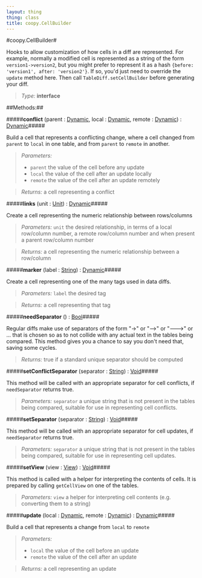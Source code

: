 ```yaml
---
layout: thing
thing: class
title: coopy.CellBuilder
---
```

#coopy.CellBuilder#


Hooks to allow customization of how cells in a diff are represented.
For example, normally a modified cell is represented as a string
of the form `version1->version2`, but you might prefer to represent
it as a hash `{before: 'version1', after: 'version2'}`.  If so,
you'd just need to override the `update` method here.  Then call
`TableDiff.setCellBuilder` before generating your diff.




> *Type:* **interface**




##Methods:##


#####**conflict** (parent : <a href="../Dynamic.html" class="type">Dynamic</a>, local : <a href="../Dynamic.html" class="type">Dynamic</a>, remote : <a href="../Dynamic.html" class="type">Dynamic</a>) : <a href="../Dynamic.html" class="type">Dynamic</a>#####


Build a cell that represents a conflicting change, where a
cell changed from `parent` to `local` in one table, and
from `parent` to `remote` in another.




> *Parameters:*
>
>   * `parent` the value of the cell before any update
>   * `local` the value of the cell after an update locally
>   * `remote` the value of the cell after an update remotely

> *Returns:*  a cell representing a conflict








#####**links** (unit : <a href="../coopy/Unit.html" class="type">Unit</a>) : <a href="../Dynamic.html" class="type">Dynamic</a>#####


Create a cell representing the numeric relationship between rows/columns




> *Parameters:*  `unit` the desired relationship, in terms of a local row/column number, a remote row/column number and when present a parent row/column number


> *Returns:*  a cell representing the numeric relationship between a row/column








#####**marker** (label : <a href="../String.html" class="type">String</a>) : <a href="../Dynamic.html" class="type">Dynamic</a>#####


Create a cell representing one of the many tags used in 
data diffs.




> *Parameters:*  `label` the desired tag


> *Returns:*  a cell representing that tag








#####**needSeparator** () : <a href="../Bool.html" class="type">Bool</a>#####


Regular diffs make use of separators of the form "->" or "-->"
or "--->" or ... that is chosen so as to not collide with any
actual text in the tables being compared.  This method gives
you a chance to say you don't need that, saving some cycles.





> *Returns:*  true if a standard unique separator should be computed








#####**setConflictSeparator** (separator : <a href="../String.html" class="type">String</a>) : <a href="../Void.html" class="type">Void</a>#####


This method will be called with an appropriate separator
for cell conflicts, if `needSeparator` returns true.




> *Parameters:*  `separator` a unique string that is not present in the tables being compared, suitable for use in representing cell conflicts. 









#####**setSeparator** (separator : <a href="../String.html" class="type">String</a>) : <a href="../Void.html" class="type">Void</a>#####


This method will be called with an appropriate separator
for cell updates, if `needSeparator` returns true.




> *Parameters:*  `separator` a unique string that is not present in the tables being compared, suitable for use in representing cell updates. 









#####**setView** (view : <a href="../coopy/View.html" class="type">View</a>) : <a href="../Void.html" class="type">Void</a>#####


This method is called with a helper for interpreting the contents
of cells.  It is prepared by calling `getCellView` on one of 
the tables.




> *Parameters:*  `view` a helper for interpreting cell contents (e.g. converting them to a string) 









#####**update** (local : <a href="../Dynamic.html" class="type">Dynamic</a>, remote : <a href="../Dynamic.html" class="type">Dynamic</a>) : <a href="../Dynamic.html" class="type">Dynamic</a>#####


Build a cell that represents a change from `local` to `remote`




> *Parameters:*
>
>   * `local` the value of the cell before an update
>   * `remote` the value of the cell after an update

> *Returns:*  a cell representing an update









